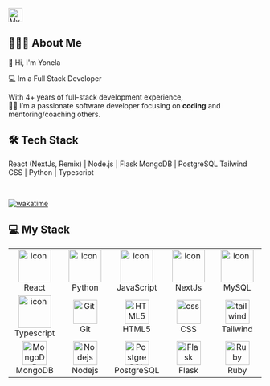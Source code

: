 <div align="left">

<p align="start"><a target="_blank"><img src="https://komarev.com/ghpvc/?username=yonela-johannes&color=0d1118&style=for-the-badge&label=PROFILE+VIEWS" alt="My Profile Views Counter" height="28" /></a></p>

<h2>👨🏾‍💻 About Me</h2>

👋 Hi, I'm Yonela

💻 Im a Full Stack Developer

With 4+ years of full-stack development experience, <br />
🧑‍💻 I’m a passionate software developer focusing on <b>coding</b> and mentoring/coaching others.

<h2>🛠️ Tech Stack</h2>

React (NextJs, Remix) | Node.js | Flask
MongoDB | PostgreSQL
Tailwind CSS | Python | Typescript

<br />

[![wakatime](https://wakatime.com/badge/user/144c0c10-7b64-415e-899b-d59f7c2cd2b7.svg)](https://wakatime.com/@144c0c10-7b64-415e-899b-d59f7c2cd2b7)
</div>

<h2>💻 My Stack</h2>

<div>
<table>
  <tr>
    <td align="center" width="96">
        <img src="https://techstack-generator.vercel.app/react-icon.svg" alt="icon" width="65" height="65" />
      <br>React
    </td>
    <td align="center" width="96">
      <a href="#macropower-tech">
        <img src="https://techstack-generator.vercel.app/python-icon.svg" alt="icon" width="65" height="65" />
      </a>
      <br>Python
    </td>
    <td align="center" width="96">
        <img src="https://techstack-generator.vercel.app/js-icon.svg" alt="icon" width="65" height="65" />
      <br>JavaScript
    </td>
    <td align="center" width="96">
        <img src="https://techstack-generator.vercel.app/ts-icon.svg" alt="icon" width="65" height="65" />
      <br>NextJs
    </td>
    <td align="center" width="96">
        <img src="https://techstack-generator.vercel.app/mysql-icon.svg" alt="icon" width="65" height="65" />
      <br>MySQL
    </td>
  <tr>
    <td align="center" width="96">
        <img src="https://techstack-generator.vercel.app/ts-icon.svg" alt="icon" width="65" height="65" />
      <br>Typescript
    </td>
    <td align="center" width="96">
        <img src="https://user-images.githubusercontent.com/25181517/192108372-f71d70ac-7ae6-4c0d-8395-51d8870c2ef0.png" width="48" height="48" alt="Git" />
      <br>Git
    </td>
    <td align="center"  width="96">
        <img src="https://skillicons.dev/icons?i=html" width="48" height="48" alt="HTML5" />
      <br>HTML5
    </td>
    <td align="center" width="96">
        <img src="https://skillicons.dev/icons?i=css" width="48" height="48" alt="css" />
      <br>CSS
    </td>
    <td align="center" width="96">
        <img src="https://skillicons.dev/icons?i=tailwind" width="48" height="48" alt="tailwind" />
      <br>Tailwind
    </td>
  </tr>
 <tr>
      <td align="center" width="96">
        <img src="https://skillicons.dev/icons?i=mongodb" width="48" height="48" alt="MongoDB" />
      <br>MongoDB
    </td>
        <td align="center" width="96">
        <img src="https://skillicons.dev/icons?i=nodejs" width="48" height="48" alt="Nodejs" />
      <br>Nodejs
    <td align="center" width="96">
        <img src="https://skillicons.dev/icons?i=postgres" width="48" height="48" alt="PostgreSQL" />
      <br>PostgreSQL
    </td>
    <td align="center" width="96">
        <img src="https://skillicons.dev/icons?i=flask" width="48" height="48" alt="Flask" />
      <br>Flask
    </td>
    <td align="center" width="96">
        <img src="https://skillicons.dev/icons?i=ruby" width="48" height="48" alt="Ruby" />
      <br>Ruby
    </td>
 </tr>
</table>
</div>
